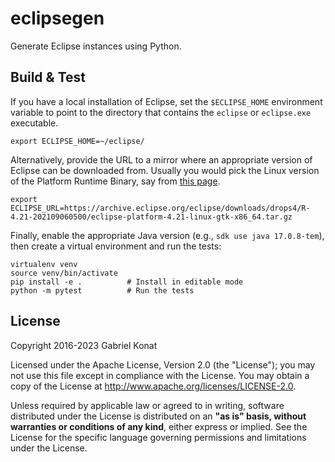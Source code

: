 # eclipsegen
Generate Eclipse instances using Python.

## Build & Test
If you have a local installation of Eclipse, set the `$ECLIPSE_HOME` environment variable to point to the directory
that contains the `eclipse` or `eclipse.exe` executable.

```shell
export ECLIPSE_HOME=~/eclipse/
```

Alternatively, provide the URL to a mirror where an appropriate version of Eclipse can be downloaded from.
Usually you would pick the Linux version of the Platform Runtime Binary, say from [this page](https://archive.eclipse.org/eclipse/downloads/drops4/R-4.21-202109060500/).

```shell
export ECLIPSE_URL=https://archive.eclipse.org/eclipse/downloads/drops4/R-4.21-202109060500/eclipse-platform-4.21-linux-gtk-x86_64.tar.gz
```

Finally, enable the appropriate Java version (e.g., `sdk use java 17.0.8-tem`), then create a virtual environment and run the tests:

```shell
virtualenv venv
source venv/bin/activate
pip install -e .          # Install in editable mode
python -m pytest          # Run the tests
```



## License
Copyright 2016-2023 Gabriel Konat

Licensed under the Apache License, Version 2.0 (the "License"); you may not use this file except in compliance with the License. You may obtain a copy of the License at <http://www.apache.org/licenses/LICENSE-2.0>.

Unless required by applicable law or agreed to in writing, software distributed under the License is distributed on an **"as is" basis, without warranties or conditions of any kind**, either express or implied. See the License for the specific language governing permissions and limitations under the License.

